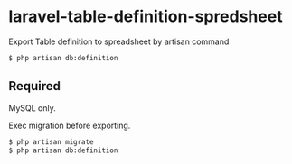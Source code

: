 # laravel-table-definition-spredsheet

Export Table definition to spreadsheet by artisan command

```bash
$ php artisan db:definition
```

## Required

MySQL only.

Exec migration before exporting.

```bash
$ php artisan migrate
$ php artisan db:definition
```